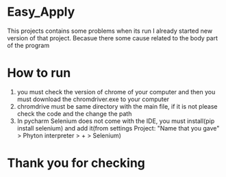 # Easy_Apply
This projects contains some problems when its run I already started new version of that project.
Becasue there some cause related to the body part of the program

# How to run
1. you must check the version of chrome of your computer
  and then you must download the chromdriver.exe to your computer
2. chromdrive must be same directory with the main file, if it is not please check the code and the change the path
3. In pycharm Selenium does not come with the IDE, you must install(pip install selenium) and add it(from settings Project: "Name that you gave" > Phyton interpreter > + > Selenium)


# Thank you for checking
